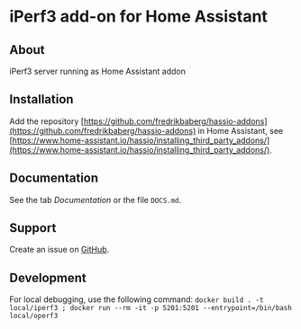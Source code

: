 # iPerf3 add-on for Home Assistant

## About

iPerf3 server running as Home Assistant addon

## Installation

Add the repository [https://github.com/fredrikbaberg/hassio-addons](https://github.com/fredrikbaberg/hassio-addons) in Home Assistant, see [https://www.home-assistant.io/hassio/installing_third_party_addons/](https://www.home-assistant.io/hassio/installing_third_party_addons/).

## Documentation

See the tab _Documentation_ or the file `DOCS.md`.

## Support

Create an issue on [GitHub](https://github.com/fredrikbaberg/hassio-addons).

## Development

For local debugging, use the following command: `docker build . -t local/iperf3 ; docker run --rm -it -p 5201:5201 --entrypoint=/bin/bash local/operf3`